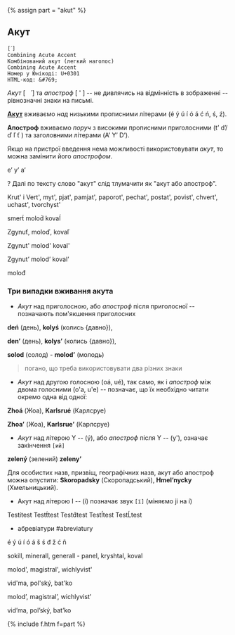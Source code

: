 {% assign part = "akut" %}<a name="{{ part }}"></a>

## Акут

```
[ˊ]
Combining Acute Accent
Комбінований акут (легкий наголос)
Combining Acute Accent
Номер у Юнікоді: U+0301
HTML-код: &#769;
```


_Акут_ [ &nbsp;&nbsp;&#769; ] та _апостроф_ [ ' ] -- не дивлячись на відмінність в зображенні -- рівнозначні знаки на письмі.


**[Акут](http:_uk.wikipedia.org/wiki/Акут)** вживаємо _над_ низькими прописними літерами (é ý ú í ó á ć n&#769;, s&#769;, z&#769;).

**Апостроф** вживаємо _поруч_ з високими прописними приголосними (t’ d’/ ď ľ ť  ) та заголовними літерами (A’ Y’ D’).

Якщо на пристрої введення нема можливості використовувати _акут_, то можна замінити його _апострофом_.

  e’ y’ a‘

<span class="ques">?</span> Далі по тексту слово "акут" слід тлумачити як "акут або апостроф".

Krut' i Vert', myt', pjat', pamjat', paporot', pechat', postat', povist', chvert', uchast', tvorchyst'

smert&#769; molod&#769; koval&#769;

Zgynuť, moloď, kovaľ

Zgynut' molod' koval'

Zgynut’ molod’ koval’

molođ

### Три випадки вживання акута

- _Акут_ над приголосною, або _апостроф_ після приголосної -- позначають пом'якшення приголосних

**deń** (день), **kolyś** (колись {давно}),

**den’** (день), **kolys’** (колись {давно}),

**solod** (солод) - **molod’** (молодь)

> погано, що треба використовувати два різних знаки

- _Акут_ над другою голосною (oá, ué), так само, як і _апостроф_ між двома голосними (o'a, u'e) -- позначає, що їх необхідно читати окремо одна від одної:

**Zhoá** (Жоа), **Karlsrué** (Карлсруе)

**Zhoa’** (Жоа), **Karlsrue’** (Карлсруе)

- _Акут_ над літерою Y -- (ý), або _апостроф_ після Y -- (y'), означає закінчення `[ий]`

**zelený** (зелений) **zeleny’**

Для особистих назв, призвіщ, географічних назв, акут або апостроф можна опустити: **Skoropadsky** (Скоропадський), **Hmel’nycky** (Хмельницький).

- Акут над літерою I -- (í) позначає звук `[ї]` (міняємо ji на í)

Testi&#769;test Testt&#769;test Testd&#769;test Testl&#769;test TestL&#769;test

- абревіатури #abreviatury

é ý ú í ó á š ś đ ž ć ñ

sokill, minerall, generall - panel, kryshtal, koval

molod', magistral', wichlyvist'

vid'ma, pol'ský, bat'ko

molod’, magistral’, wichlyvist’

vid’ma, pol’ský, bat’ko

{% include f.htm f=part %}
